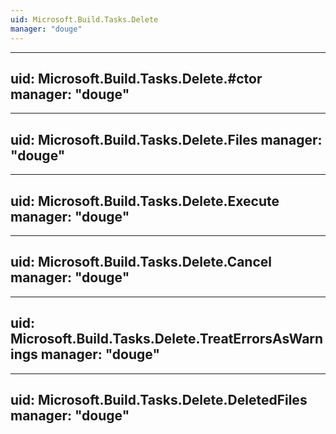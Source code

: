 ```yaml
---
uid: Microsoft.Build.Tasks.Delete
manager: "douge"
---
```


---
uid: Microsoft.Build.Tasks.Delete.#ctor
manager: "douge"
---

---
uid: Microsoft.Build.Tasks.Delete.Files
manager: "douge"
---

---
uid: Microsoft.Build.Tasks.Delete.Execute
manager: "douge"
---

---
uid: Microsoft.Build.Tasks.Delete.Cancel
manager: "douge"
---

---
uid: Microsoft.Build.Tasks.Delete.TreatErrorsAsWarnings
manager: "douge"
---

---
uid: Microsoft.Build.Tasks.Delete.DeletedFiles
manager: "douge"
---
